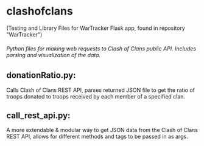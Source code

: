 # clashofclans
(Testing and Library Files for WarTracker Flask app, found in repository "WarTracker")
###### Python files for making web requests to Clash of Clans public API. Includes parsing and visualization of the data.

## donationRatio.py: 
Calls Clash of Clans REST API, parses returned JSON file to get the ratio of troops donated to troops received by each member of a specified clan.

## call_rest_api.py:
A more extendable & modular way to get JSON data from the Clash of Clans REST API, allows for different methods and tags to be passed in as args.

